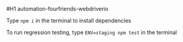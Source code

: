 #H1 automation-fourfriends-webdriverio

Type `npm i` in the terminal to install dependencies

To run regression testing, type `ENV=staging npm test` in the terminal

